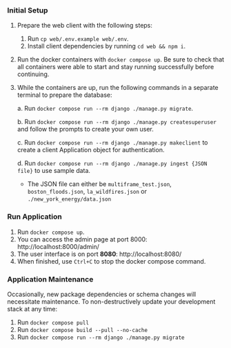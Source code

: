 ### Initial Setup

1. Prepare the web client with the following steps:

   1. Run `cp web/.env.example web/.env`.
   2. Install client dependencies by running `cd web && npm i`.

2. Run the docker containers with `docker compose up`. Be sure to check that all containers were able to start and stay running successfully before continuing.
3. While the containers are up, run the following commands in a separate terminal to prepare the database:

   a. Run `docker compose run --rm django ./manage.py migrate`.

   b. Run `docker compose run --rm django ./manage.py createsuperuser`
   and follow the prompts to create your own user.

   c. Run `docker compose run --rm django ./manage.py makeclient` to create a client Application object for authentication.

   d. Run `docker compose run --rm django ./manage.py ingest {JSON file}` to use sample data.

      - The JSON file can either be `multiframe_test.json`, `boston_floods.json`, `la_wildfires.json` or `./new_york_energy/data.json`

### Run Application

1. Run `docker compose up`.
2. You can access the admin page at port 8000: http://localhost:8000/admin/
3. The user interface is on port **8080**: http://localhost:8080/
4. When finished, use `Ctrl+C` to stop the docker compose command.

### Application Maintenance

Occasionally, new package dependencies or schema changes will necessitate
maintenance. To non-destructively update your development stack at any time:

1. Run `docker compose pull`
2. Run `docker compose build --pull --no-cache`
3. Run `docker compose run --rm django ./manage.py migrate`
